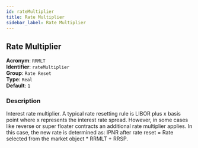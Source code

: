 ```yaml
---
id: rateMultiplier
title: Rate Multiplier
sidebar_label: Rate Multiplier
---
```


## Rate Multiplier

**Acronym**: `RRMLT`  
**Identifier**: `rateMultiplier`  
**Group**: `Rate Reset`  
**Type**: `Real`  
**Default**: `1`  

### Description
Interest rate multiplier. A typical rate resetting rule is LIBOR plus x basis point where x represents the interest rate spread.
However, in some cases like reverse or super floater contracts an additional rate multiplier applies. In this case, the new rate is determined as: IPNR after rate reset = Rate selected from the market object * RRMLT + RRSP.
